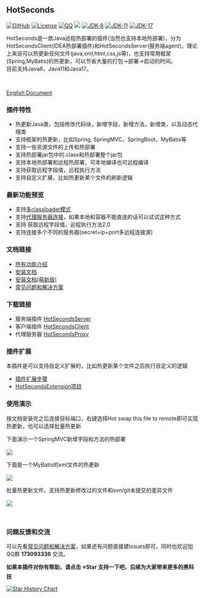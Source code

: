 ## HotSeconds

[![GitHub](https://img.shields.io/github/stars/Liubsyy/HotSecondsIDEA.svg?style=social&label=Stars)](https://github.com/Liubsyy/HotSecondsIDEA)
[![License](https://img.shields.io/badge/License-GPL3.0-blue.svg)](https://github.com/Liubsyy/HotSecondsIDEA/blob/master/LICENSE)
[![QQ](https://img.shields.io/badge/QQ-173093336-blue.svg)]()
[![](https://img.shields.io/jetbrains/plugin/d/21635)](https://plugins.jetbrains.com/plugin/21635-hotsecondsclient)
[![JDK-8](https://img.shields.io/badge/JDK-8-red.svg)]()
[![JDK-11](https://img.shields.io/badge/JDK-11-blue.svg)]()
[![JDK-17](https://img.shields.io/badge/JDK-17-green.svg)]()


HotSeconds是一款Java远程热部署的插件(当然也支持本地热部署)，分为HotSecondsClient(IDEA热部署插件)和HotSecondsServer(服务端agent)，理论上来说可以热更新任何文件(java,xml,html,css,js等)，也支持常用框架(Spring,MyBatis)的热更新，可以节省大量的打包->部署->启动的时间。<br>
目前支持Java8，Java11和Java17。

<br>

[English Document](https://github.com/Liubsyy/HotSecondsIDEA/blob/master/install/document.md)



### 插件特性
- 热更新Java类，包括修改代码块，新增字段，新增方法，新增类，以及动态代理类
- 支持框架的热更新，比如Spring, SpringMVC，SpringBoot，MyBatis等
- 支持一些资源文件的上传和热部署
- 支持热部署jar包中的.class和热部署整个jar包
- 支持本地热部署和远程热部署，可本地编译也可远程编译
- 支持获取远程字段值，远程执行方法
- 支持自定义扩展，比如热更新某个文件的刷新逻辑

### 最新功能预览
- 支持[多classloader模式](https://github.com/Liubsyy/HotSecondsIDEA/blob/master/install/%E4%BD%BF%E7%94%A8%E6%96%87%E6%A1%A3.md#%E9%99%84-%E5%A4%9Aclassloader%E6%A8%A1%E5%BC%8F)
- 支持[代理服务器连接](https://github.com/Liubsyy/HotSecondsIDEA/wiki/HotSeconds%E6%89%80%E6%9C%89%E5%8A%9F%E8%83%BD%E4%BB%8B%E7%BB%8D#211-%E4%BB%A3%E7%90%86%E6%9C%8D%E5%8A%A1%E5%99%A8)，如果本地和容器不能直连的话可以试试这种方式
- 支持 获取远程字段值，远程执行方法2.0
- 支持连接多个不同的服务器(secret+ip+port多远程连接源)


### 文档链接
- [所有功能介绍](https://github.com/Liubsyy/HotSecondsIDEA/wiki/HotSeconds%E6%89%80%E6%9C%89%E5%8A%9F%E8%83%BD%E4%BB%8B%E7%BB%8D)
- [安装文档](https://github.com/Liubsyy/HotSecondsIDEA/blob/master/install/%E4%BD%BF%E7%94%A8%E6%96%87%E6%A1%A3.md)
- [安装文档(萌新版)](https://juejin.cn/post/7325375988853358607)
- [常见问题和解决方案](https://github.com/Liubsyy/HotSecondsIDEA/wiki/%E5%B8%B8%E8%A7%81%E9%97%AE%E9%A2%98%E5%92%8C%E8%A7%A3%E5%86%B3%E6%96%B9%E6%A1%88)

### 下载链接
 
 - 服务端插件 [HotSecondsServer](https://github.com/Liubsyy/HotSecondsIDEA/blob/master/install/download_server.md)
 - 客户端插件 [HotSecondsClient](https://plugins.jetbrains.com/plugin/21635-hotsecondsclient)
 - 代理服务器 [HotSecondsProxy](https://github.com/Liubsyy/HotSecondsIDEA/blob/master/install/proxyserver.md)

### 插件扩展
本插件是可以支持自定义扩展的，比如热更新某个文件之后执行自定义的逻辑
- [插件扩展步骤](https://github.com/Liubsyy/HotSecondsIDEA/wiki/HotSeconds%E6%89%80%E6%9C%89%E5%8A%9F%E8%83%BD%E4%BB%8B%E7%BB%8D#27-%E6%8F%92%E4%BB%B6%E6%89%A9%E5%B1%95)
- [HotSecondsExtension项目](https://github.com/Liubsyy/HotSecondsExtension)


 ### 使用演示
 按文档安装完之后连接目标端口，右键选择Hot swap this file to remote即可实现热更新，也可以选择批量热更新<br>
 
 下面演示一个SpringMVC新增字段和方法的热部署<br><br>
![](https://github.com/Liubsyy/HotSecondsIDEA/blob/master/img/gif/springmvc1.gif)


下面是一个MyBatis的xml文件的热更新 <br><br>
![](https://github.com/Liubsyy/HotSecondsIDEA/blob/master/img/gif/mybatis1.gif)


批量热更新文件，支持热更新修改过的文件和svn/git未提交的差异文件<br><br>
![](https://github.com/Liubsyy/HotSecondsIDEA/blob/master/img/gif/batchhot.gif)

<br>

### 问题反馈和交流
可以先看[常见问题和解决方案](https://github.com/Liubsyy/HotSecondsIDEA/wiki/%E5%B8%B8%E8%A7%81%E9%97%AE%E9%A2%98%E5%92%8C%E8%A7%A3%E5%86%B3%E6%96%B9%E6%A1%88)，如果还有问题直接建Issues即可，同时也欢迎加QQ群 **173093336** 交流。<br>

**如果本插件对你有帮助，请点击 ⭐Star 支持一下吧，后续为大家带来更多的黑科技**


[![Star History Chart](https://api.star-history.com/svg?repos=Liubsyy/HotSecondsIDEA&type=Date)](https://star-history.com/#Liubsyy/HotSecondsIDEA&Date)
